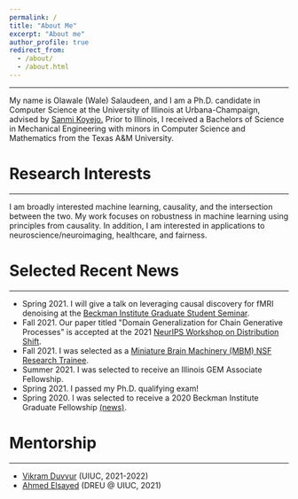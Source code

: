 ```yaml
---
permalink: /
title: "About Me"
excerpt: "About me"
author_profile: true
redirect_from: 
  - /about/
  - /about.html
---
```


---
My name is Olawale (Wale) Salaudeen, and I am a Ph.D. candidate in Computer Science at the University of Illinois at Urbana-Champaign, advised by <a href="http://sanmi.cs.illinois.edu/" target="_blank">Sanmi Koyejo.</a> Prior to Illinois, I received a Bachelors of Science in Mechanical Engineering with minors in Computer Science and Mathematics from the Texas A&M University.

# Research Interests
---
I am broadly interested machine learning, causality, and the intersection between the two. My work focuses on robustness in machine learning using principles from causality. In addition, I am interested in applications to neuroscience/neuroimaging, healthcare, and fairness.

# Selected Recent News
---
* Spring 2021. I will give a talk on leveraging causal discovery for fMRI denoising at the <a href="https://beckman.illinois.edu/visit/events-at-beckman/graduate-student-seminar" target="_blank">Beckman Institute Graduate Student Seminar</a>.
* Fall 2021. Our paper titled "Domain Generalization for Chain Generative Processes" is
 accepted at the 2021 <a href="https://sites.google.com/view/distshift2021" target="_blank">NeurIPS Workshop on Distribution Shift</a>.
* Fall 2021. I was selected as a <a href="https://minibrain.beckman.illinois.edu/" target="_blank">Miniature Brain Machinery (MBM) NSF Research Trainee</a>.
* Summer 2021. I was selected to receive an Illinois GEM Associate Fellowship.
* Spring 2021. I passed my Ph.D. qualifying exam!
* Spring 2020. I was selected to receive a 2020 Beckman Institute Graduate Fellowship <a href="https://beckman.illinois.edu/about/news/article/2020/05/08/seven-named-2020-beckman-institute-graduate-fellows?fbclid=IwAR1XYI8PpzFLfAsAmQdurMZrywwTyHtTuhpkI3ZlaNUQPNcrY00SZJH0muU" target="_blank">(news)</a>.

# Mentorship
---
* <a href="https://www.linkedin.com/in/vikram-duvvur/" target="_blank">Vikram Duvvur</a> (UIUC, 2021-2022)
* <a href="https://www.linkedin.com/in/elsayeaa-2023/" target="_blank">Ahmed Elsayed</a> (DREU @ UIUC, 2021)
